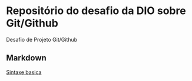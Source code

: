 # Repositório do desafio da DIO sobre Git/Github
Desafio de Projeto Git/Github

## Markdown
[Sintaxe basica](https://www.markdownguide.org/basic-syntax/)
